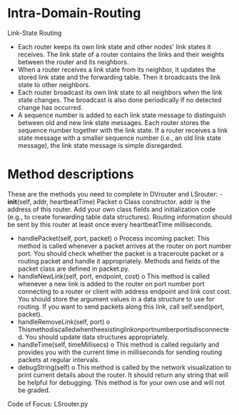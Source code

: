 # Intra-Domain-Routing

Link-State Routing
- Each router keeps its own link state and other nodes' link states it receives. The link state of a router contains the links and their weights between the router and its neighbors.
- When a router receives a link state from its neighbor, it updates the stored link state and the forwarding table. Then it broadcasts the link state to other neighbors.
- Each router broadcast its own link state to all neighbors when the link state changes. The broadcast is also done periodically if no detected change has occurred.
- A sequence number is added to each link state message to distinguish between old and new link state messages. Each router stores the sequence number together with the link state. If a router receives a link state message with a smaller sequence number (i.e., an old link state message), the link state message is simple disregarded.

# Method descriptions

These are the methods you need to complete in DVrouter and LSrouter: - __init__(self, addr, heartbeatTime)
Packet
o Class constructor. addr is the address of this router. Add your own class fields and initialization code (e.g., to create forwarding table data structures). Routing information should be sent by this router at least once every heartbeatTime milliseconds.
- handlePacket(self, port, packet)
o Process incoming packet: This method is called whenever a packet arrives at the
router on port number port. You should check whether the packet is a traceroute packet or a routing packet and handle it appropriately. Methods and fields of the packet class are defined in packet.py.
- handleNewLink(self, port, endpoint, cost)
o This method is called whenever a new link is added to the router on port number
port connecting to a router or client with address endpoint and link cost cost. You should store the argument values in a data structure to use for routing. If you want to send packets along this link, call self.send(port, packet).
- handleRemoveLink(self, port)
o Thismethodiscalledwhentheexistinglinkonportnumberportisdisconnected.
You should update data structures appropriately.
- handleTime(self, timeMillisecs)
o This method is called regularly and provides you with the current time in milliseconds for sending routing packets at regular intervals.
- debugString(self)
o This method is called by the network visualization to print current details about the router. It should return any string that will be helpful for debugging. This method is for your own use and will not be graded.

Code of Focus: LSrouter.py
